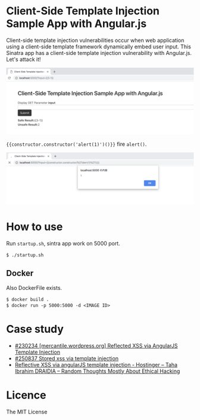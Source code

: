 # Client-Side Template Injection Sample App with Angular.js
Client-side template injection vulnerabilities occur when web application using a client-side template framework dynamically embed user input. 
This Sinatra app has a client-side template injection vulnerability with Angular.js. Let's attack it!

![img](./screenshots/screenshot.png)

`{{constructor.constructor('alert(1)')()}}` fire `alert()`.

![img2](./screenshots/screenshot2.png)

# How to use
Run `startup.sh`, sintra app work on 5000 port.

```
$ ./startup.sh
```

## Docker
Also DockerFile exists.

```
$ docker build . 
$ docker run -p 5000:5000 -d <IMAGE ID>
```

# Case study
- [#230234 [mercantile.wordpress.org] Reflected XSS via AngularJS Template Injection](https://hackerone.com/reports/230234)
- [#250837 Stored xss via template injection](https://hackerone.com/reports/250837)
- [Reflective XSS via angularJS template injection - Hostinger – Taha Ibrahim DRAIDIA – Random Thoughts Mostly About Ethical Hacking](https://blog.ibrahimdraidia.com/xss-via-angularjs-template-injection_hostinger/)


# Licence
The MIT License